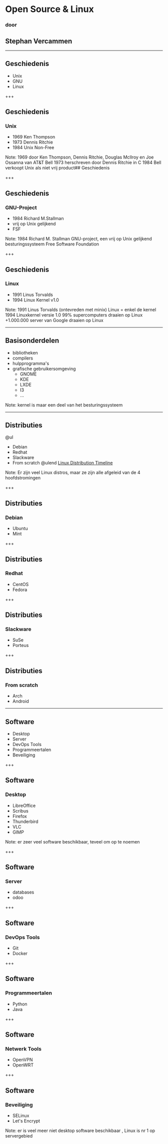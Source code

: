 # Open Source & Linux
### door
## Stephan Vercammen

---

## Geschiedenis

- Unix
- GNU
- Linux

+++
## Geschiedenis

### Unix

- 1969 Ken Thompson
- 1973 Dennis Ritchie
- 1984 Unix Non-Free

Note:
1969 door Ken Thompson, Dennis Ritchie, Douglas Mcllroy en Joe Ossanna van AT&T Bell
1973 herschreven door Dennis Ritchie in C
1984 Bell verkoopt Unix als niet vrij product## Geschiedenis

+++
## Geschiedenis

### GNU-Project

- 1984 Richard M.Stallman
- vrij op Unix gelijkend
- FSF


Note:
1984 Richard M. Stallman
GNU-project, een vrij op Unix gelijkend besturingssysteem
Free Software Foundation


+++
## Geschiedenis

### Linux

- 1991 Linus Torvalds
- 1994 Linux Kernel v1.0

Note:
1991 Linus Torvalds (ontevreden met minix)
Linux = enkel de kernel
1994 Linuxkernel versie 1.0
99% supercomputers draaien op Linux
+1.000.000 server van Google draaien op Linux

---
## Basisonderdelen

- bibliotheken
- compilers
- hulpprogramma's
- grafische gebruikersomgeving
  - GNOME
  - KDE
  - LXDE
  - I3
  - ...

Note:
kernel is maar een deel van het besturingssysteem

---
## Distributies
@ul
- Debian
- Redhat
- Slackware
- From scratch
@ulend
[Linux Distribution Timeline](https://upload.wikimedia.org/wikipedia/commons/1/1b/Linux_Distribution_Timeline.svg)

Note:
Er zijn veel Linux distros, maar ze zijn alle afgeleid van de 4 hoofdstromingen

+++
## Distributies

### Debian

  - Ubuntu
  - Mint

+++
## Distributies

### Redhat

  - CentOS
  - Fedora

+++
## Distributies

### Slackware

  - SuSe
  - Porteus

+++
## Distributies

### From scratch

  - Arch
  - Android

---
## Software

- Desktop
- Server
- DevOps Tools
- Programmeertalen
- Beveiliging

+++
## Software

### Desktop

- LibreOffice
- Scribus
- Firefox
- Thunderbird
- VLC
- GIMP

Note:
er zeer veel software beschikbaar, teveel om op te noemen

+++
## Software

### Server

  - databases
  - odoo

+++
## Software
### DevOps Tools

  - Git
  - Docker

+++
## Software
### Programmeertalen

  - Python
  - Java

+++
## Software
### Netwerk Tools

  - OpenVPN
  - OpenWRT

+++
## Software
### Beveiliging

  - SELinux
  - Let's Encrypt

Note:
er is veel meer niet desktop software beschikbaar , Linux is nr 1 op servergebied

